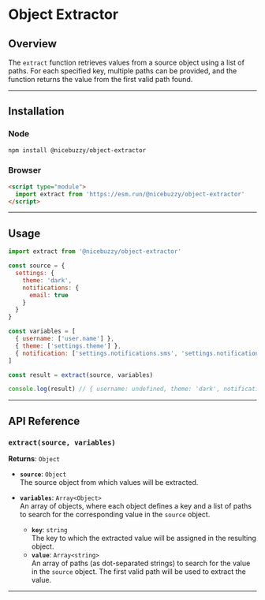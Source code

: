 # Object Extractor

## Overview

The `extract` function retrieves values from a source object using a list of paths. For each specified key, multiple paths can be provided, and the function returns the value from the first valid path found.

---

## Installation

### Node

```bash
npm install @nicebuzzy/object-extractor
```

### Browser

```html
<script type="module">
  import extract from 'https://esm.run/@nicebuzzy/object-extractor'
</script>
```

---

## Usage

```js
import extract from '@nicebuzzy/object-extractor'

const source = {
  settings: {
    theme: 'dark',
    notifications: {
      email: true
    }
  }
}

const variables = [
  { username: ['user.name'] },
  { theme: ['settings.theme'] },
  { notification: ['settings.notifications.sms', 'settings.notifications.email'] }
]

const result = extract(source, variables)

console.log(result) // { username: undefined, theme: 'dark', notification: true }
```

---

## API Reference

### `extract(source, variables)`

**Returns**: `Object`

- **`source`**: `Object`  
  The source object from which values will be extracted.

- **`variables`**: `Array<Object>`  
  An array of objects, where each object defines a key and a list of paths to search for the corresponding value in the `source` object.  
  - **`key`**: `string`  
    The key to which the extracted value will be assigned in the resulting object.  
  - **`value`**: `Array<string>`  
    An array of paths (as dot-separated strings) to search for the value in the `source` object. The first valid path will be used to extract the value.

---